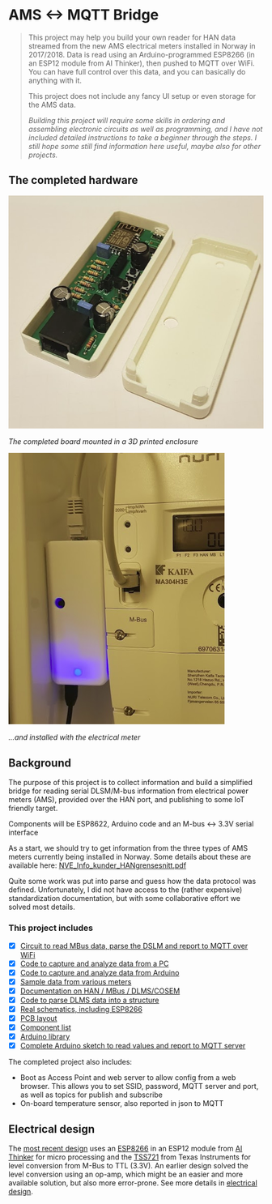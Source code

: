 # AMS <-> MQTT Bridge
> This project may help you build your own reader for HAN data streamed from the new AMS electrical meters installed in Norway in 2017/2018. Data is read using an Arduino-programmed ESP8266 (in an ESP12 module from AI Thinker), then pushed to MQTT over WiFi. You can have full control over this data, and you can basically do anything with it. 
>
> This project does not include any fancy UI setup or even storage for the AMS data.
>
> *Building this project will require some skills in ordering and assembling  electronic circuits as well as programming, and I have not included detailed instructions to take a beginner through the steps. I still hope some still find information here useful, maybe also for other projects.*

## The completed hardware
![The HAN Reader Hardware](./Electrical/HAN_ESP_TSS721/images/HanReaderInEnclosure.PNG)

*The completed board mounted in a 3D printed enclosure*

![The HAN Reader Installed](./Electrical/HAN_ESP_TSS721/images/HanReaderConnected.PNG)

*...and installed with the electrical meter*

## Background
The purpose of this project is to collect information and build a simplified bridge for reading serial DLSM/M-bus information from electrical power meters (AMS), provided over the HAN port, and publishing to some IoT friendly target.

Components will be ESP8622, Arduino code and an M-bus <-> 3.3V serial interface

As a start, we should try to get information from the three types of AMS meters currently being installed in Norway. Some details about these are available here: [NVE_Info_kunder_HANgrensesnitt.pdf](Documentation/NVE_Info_kunder_HANgrensesnitt.pdf)

Quite some work was put into parse and guess how the data protocol was defined. Unfortunately, I did not have access to the (rather expensive) standardization documentation, but with some collaborative effort we solved most details.

### This project includes

- [X] [Circuit to read MBus data, parse the DSLM and report to MQTT over WiFi](/Electrical/HAN_ESP_TSS721)
- [X] [Code to capture and analyze data from a PC](/Code/HanDebugger)
- [X] [Code to capture and analyze data from Arduino](/Code/ESPDebugger)
- [X] [Sample data from various meters](/Samples)
- [X] [Documentation on HAN / MBus / DLMS/COSEM](/Documentation)
- [X] [Code to parse DLMS data into a structure](/Code/Arduino/HanReader/src)
- [X] [Real schematics, including ESP8266](/Electrical/HAN_ESP_TSS721#schematics)
- [X] [PCB layout](/Electrical/HAN_ESP_TSS721#pcb)
- [X] [Component list](/Electrical/HAN_ESP_TSS721#componenet-list)
- [X] [Arduino library](/Code/Arduino)
- [X] [Complete Arduino sketch to read values and report to MQTT server](/Code/Arduino/HanReader/examples)

The completed project also includes:

- Boot as Access Point and web server to allow config from a web browser. This allows you to set SSID, password, MQTT server and port, as well as topics for publish and subscribe
- On-board temperature sensor, also reported in json to MQTT

## Electrical design

The [most recent design](/Electrical/HAN_ESP_TSS721) uses an [ESP8266](http://esp8266.net/) in an ESP12 module from [AI Thinker](https://www.ai-thinker.com) for micro processing and the [TSS721](http://www.ti.com/product/TSS721A) from Texas Instruments for level conversion from M-Bus to TTL (3.3V). An earlier design solved the level conversion using an op-amp, which might be an easier and more available solution, but also more error-prone. See more details in [electrical design](./Electrical).
